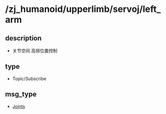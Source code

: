 # /zj_humanoid/upperlimb/servoj/left_arm

## description
- 关节空间 高频位置控制

## type
- Topic/Subscribe

## msg_type
- [Joints](../../../../../zj_humanoid_types.md#Joints)

